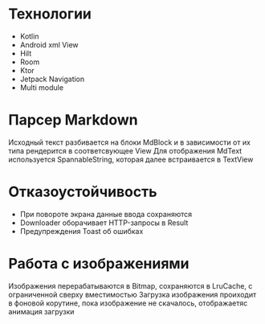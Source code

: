 # Технологии
* Kotlin
* Android xml View
* Hilt
* Room
* Ktor
* Jetpack Navigation
* Multi module

# Парсер Markdown
Исходный текст разбивается на блоки MdBlock и в зависимости от их типа рендерится в соответсвующее View
Для отображения MdText используется SpannableString, которая далее встраивается в TextView

# Отказоустойчивость
* При повороте экрана данные ввода сохраняются
* Downloader оборачивает HTTP-запросы в Result<T>
* Предупреждения Toast об ошибках

# Работа с изображениями
Изображения перерабатываются в Bitmap, сохраняются в LruCache, с ограниченной сверху вместимостью
Загрузка изображения проиходит в фоновой корутине, пока изображение не скачалось, отображаетяс анимация загрузки
